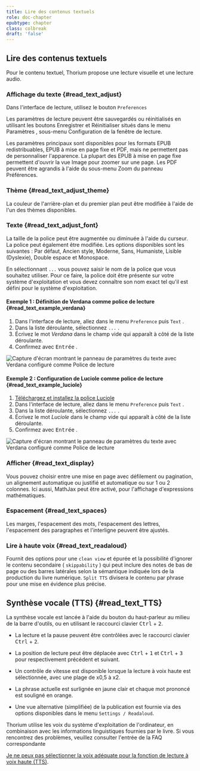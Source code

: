 ```yaml
---
title: Lire des contenus textuels
role: doc-chapter
epubtype: chapter
class: colbreak 
draft: 'false'
---
```


## Lire des contenus textuels

Pour le contenu textuel, Thorium propose une lecture visuelle et une lecture audio.

### Affichage du texte {#read_text_adjust}

Dans l'interface de lecture, utilisez le bouton `Preferences` <img src="../../resources/images/icons3/textarea-icon.svg" role="presentation" alt=""/>

Les paramètres de lecture peuvent être sauvegardés ou réinitialisés en utilisant les boutons <span class="ui_button">Enregistrer</span> et <span class="ui_button">Réinitialiser</span> situés dans le menu <span class="ui_button">Paramètres</span> , sous-menu <span class="ui_button">Configuration</span> de la fenêtre de lecture.

Les paramètres principaux sont disponibles pour les formats EPUB redistribuables, EPUB à mise en page fixe et PDF, mais ne permettent pas de personnaliser l'apparence. La plupart des EPUB à mise en page fixe permettent d'ouvrir la vue Image pour zoomer sur une page. Les PDF peuvent être agrandis à l'aide du sous-menu Zoom du panneau Préférences.

### Thème {#read_text_adjust_theme}

La couleur de l'arrière-plan et du premier plan peut être modifiée à l'aide de l'un des thèmes disponibles.

### Texte {#read_text_adjust_font}

La taille de la police peut être augmentée ou diminuée à l'aide du curseur. La police peut également être modifiée. Les options disponibles sont les suivantes : Par défaut, Ancien style, Moderne, Sans, Humaniste, Lisible (Dyslexie), Double espace et Monospace.

En sélectionnant `...` vous pouvez saisir le nom de la police que vous souhaitez utiliser. Pour ce faire, la police doit être présente sur votre système d'exploitation et vous devez connaître son nom exact tel qu'il est défini pour le système d'exploitation.

<h4 >Exemple 1 : Définition de Verdana comme police de lecture {#read_text_example_verdana}</h4>
<ol>
<li>Dans l'interface de lecture, allez dans le menu <code>Preference</code> puis <code>Text</code> .</li>
<li>Dans la liste déroulante, sélectionnez <code>...</code> .</li>
<li>Écrivez le mot <em>Verdana</em> dans le champ vide qui apparaît à côté de la liste déroulante.</li>
<li>Confirmez avec <kbd>Entrée</kbd> .</li>
</ol>
<p ><img src="../../resources/images/local-fr/thorium-verdana.png" alt="Capture d'écran montrant le panneau de paramètres du texte avec Verdana configuré comme Police de lecture" class=""/></p>
<h4 >Exemple 2 : Configuration de Luciole comme police de lecture {#read_text_example_luciole}</h4>
<ol>
<li><a href="https://www.luciole-vision.com/#download">Téléchargez et installez la police Luciole</a></li>
<li>Dans l'interface de lecture, allez dans le menu <code>Preference</code> puis <code>Text</code> .</li>
<li>Dans la liste déroulante, sélectionnez <code>...</code> .</li>
<li>Écrivez le mot <em>Luciole</em> dans le champ vide qui apparaît à côté de la liste déroulante.</li>
<li>Confirmez avec <kbd>Entrée</kbd> .</li>
</ol>
<p ><img src="../../resources/images/local-fr/thorium-luciole.png" alt="Capture d'écran montrant le panneau de paramètres du texte avec Verdana configuré comme Police de lecture" class=""/></p>


### Afficher {#read_text_display}

Vous pouvez choisir entre une mise en page avec défilement ou pagination, un alignement automatique ou justifié et automatique ou sur 1 ou 2 colonnes. Ici aussi, MathJax peut être activé, pour l'affichage d'expressions mathématiques.

### Espacement {#read_text_spaces}

Les marges, l'espacement des mots, l'espacement des lettres, l'espacement des paragraphes et l'interligne peuvent être ajustés.

### Lire à haute voix {#read_text_readaloud}

Fournit des options pour une `clean view` et épurée et la possibilité d'ignorer le contenu secondaire ( `skippability` ) qui peut inclure des notes de bas de page ou des barres latérales selon la sémantique indiquée lors de la production du livre numérique. `Split TTS` divisera le contenu par phrase pour une mise en évidence plus précise.

## Synthèse vocale (TTS) {#read_text_TTS}

La synthèse vocale est lancée à l'aide du bouton du haut-parleur au milieu de la barre d'outils, ou en utilisant le raccourci clavier <kbd>Ctrl</kbd> + <kbd>2</kbd>.

- La lecture et la pause peuvent être contrôlées avec le raccourci clavier <kbd>Ctrl</kbd> + <kbd>2</kbd>.

- La position de lecture peut être déplacée avec <kbd>Ctrl</kbd> + <kbd>1</kbd> et <kbd>Ctrl</kbd> + <kbd>3</kbd> pour respectivement précédent et suivant.

- Un contrôle de vitesse est disponible lorsque la lecture à voix haute est sélectionnée, avec une plage de x0,5 à x2.

- La phrase actuelle est surlignée en jaune clair et chaque mot prononcé est souligné en orange.

- Une vue alternative (simplifiée) de la publication est fournie via des options disponibles dans le menu `Settings / Readaloud`.

<div class="info"> 
Thorium utilise les voix du système d'exploitation de l'ordinateur, en combinaison avec les informations linguistiques fournies par le livre. Si vous rencontrez des problèmes, veuillez consulter l'entrée de la FAQ correspondante 

[Je ne peux pas sélectionner la voix adéquate pour la fonction de lecture à voix haute (TTS)](https://thorium.edrlab.org/fr/th3/400_ressources/430_faq/#TTSvoices).
</div>
